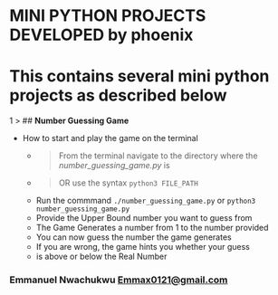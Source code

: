 # MINI PYTHON PROJECTS DEVELOPED by phoenix


# This contains several mini python projects as described below


1 > ## **Number Guessing Game**

  - How to start and play the game on the terminal
    - > From the terminal navigate to the directory where the _number_guessing_game.py_ is
    - > OR use the syntax ```python3 FILE_PATH```
    - Run the commmand ```./number_guessing_game.py``` or ```python3 number_guessing_game.py```
    - Provide the Upper Bound number you want to guess from
    - The Game Generates a number from 1 to the number provided
    - You can now guess the number the game generates
    - If you are wrong, the game hints you whether your guess
    - is above or below the Real Number


### Emmanuel Nwachukwu <Emmax0121@gmail.com>
